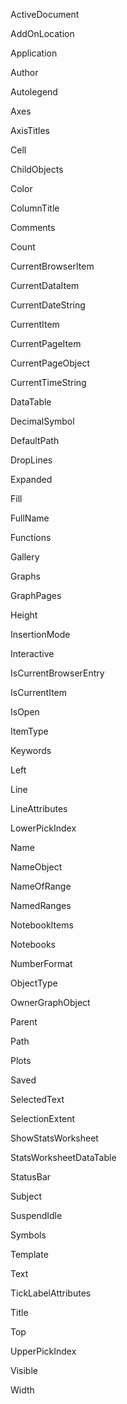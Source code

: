 <!-- ---
!-- Timestamp: 2025-03-14 22:20:21
!-- Author: ywatanabe
!-- File: /home/ywatanabe/proj/SigMacro/PySigMacro/important_properties.md
!-- --- -->

ActiveDocument 

AddOnLocation 

Application 

Author 

Autolegend 

Axes 

AxisTitles 

Cell 

ChildObjects 

Color 

ColumnTitle 

Comments 

Count 

CurrentBrowserItem 

CurrentDataItem 

CurrentDateString 

CurrentItem 

CurrentPageItem 

CurrentPageObject 

CurrentTimeString 

DataTable 

DecimalSymbol 

DefaultPath 

DropLines 

Expanded 

Fill 

FullName 

Functions 

Gallery 

Graphs 

GraphPages 

Height 

InsertionMode 

Interactive 

IsCurrentBrowserEntry 

IsCurrentItem 

IsOpen 

ItemType 

Keywords 

Left 

Line 

LineAttributes 

LowerPickIndex 

Name 

NameObject 

NameOfRange 

NamedRanges 

NotebookItems 

Notebooks 

NumberFormat 

ObjectType 

OwnerGraphObject 

Parent 

Path 

Plots 

Saved 

SelectedText 

SelectionExtent 

ShowStatsWorksheet 

StatsWorksheetDataTable 

StatusBar 

Subject 

SuspendIdle 

Symbols 

Template 

Text 

TickLabelAttributes 

Title 

Top 

UpperPickIndex 

Visible 

Width 

<!-- EOF -->

<!-- EOF -->

<!-- EOF -->